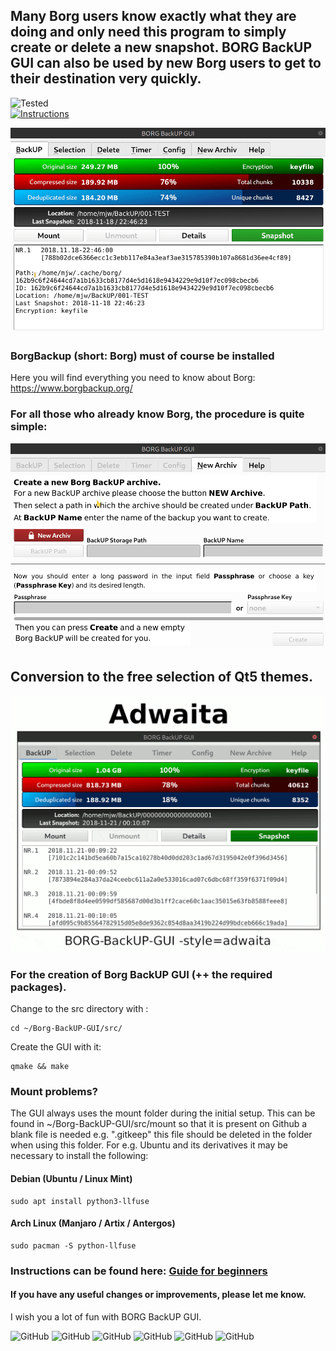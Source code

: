 ## Many Borg users know exactly what they are doing and only need this program to simply create or delete a new snapshot. BORG BackUP GUI can also be used by new Borg users to get to their destination very quickly.<BR>
![Tested](https://img.shields.io/badge/Tested%20on-Arch%20Linux%20/%20Manjaro%20/%20Artix%20/%20Antergos%20/%20Debian%20/%20Ubuntu%20/%20Linux%20Mint-green)<BR>
[![Instructions](https://img.shields.io/badge/Instructions%20can%20be%20found%20here-Guide%20for%20beginners-red)](https://github.com/MTrage/Borg-BackUP-GUI/wiki/Short-instruction)

<kbd>  
  
![NEW Snapshot](https://github.com/MTrage/Borg-BackUP-GUI/blob/master/video/New-Snapshot.gif)

</kbd>

### BorgBackup (short: Borg) must of course be installed
Here you will find everything you need to know about Borg: 
https://www.borgbackup.org/

### For all those who already know Borg, the procedure is quite simple: 
<kbd>
  
![NEW Archive](https://github.com/MTrage/Borg-BackUP-GUI/blob/master/video/New-Archiv.gif)

</kbd>


## Conversion to the free selection of Qt5 themes.
![Qt5 Style](https://github.com/MTrage/Borg-BackUP-GUI/blob/master/video/Qt5-Style-min.gif)


### For the creation of Borg BackUP GUI (++ the required packages).
Change to the src directory with :

    cd ~/Borg-BackUP-GUI/src/

Create the GUI with it:

    qmake && make
   

### Mount problems?    
The GUI always uses the mount folder during the initial setup. This can be found in ~/Borg-BackUP-GUI/src/mount so that it is present on Github a blank file is needed e.g. ".gitkeep" this file should be deleted in the folder when using this folder.
For e.g. Ubuntu and its derivatives it may be necessary to install the following:

#### Debian (Ubuntu / Linux Mint)
    sudo apt install python3-llfuse

#### Arch Linux (Manjaro / Artix / Antergos)
	sudo pacman -S python-llfuse

### Instructions can be found here: [Guide for beginners](https://github.com/MTrage/Borg-BackUP-GUI/wiki/Short-instruction)

#### If you have any useful changes or improvements, please let me know.
I wish you a lot of fun with BORG BackUP GUI.

![GitHub](https://img.shields.io/github/languages/top/MTrage/Borg-BackUP-GUI?label=Qt%20%28C%2B%2B%29&style=plastic) ![GitHub](https://img.shields.io/github/issues/MTrage/Borg-BackUP-GUI?label=Issues&style=plastic) ![GitHub](https://img.shields.io/github/last-commit/MTrage/Borg-BackUP-GUI?label=Last%20commit&style=plastic) ![GitHub](https://img.shields.io/github/languages/code-size/MTrage/Borg-BackUP-GUI?label=Code%20size&style=plastic) ![GitHub](https://img.shields.io/github/repo-size/MTrage/Borg-BackUP-GUI?label=Repo%20size&style=plastic) ![GitHub](https://img.shields.io/github/license/MTrage/Borg-BackUP-GUI?label=License&style=plastic)
